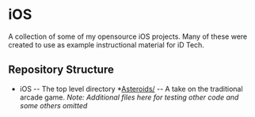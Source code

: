 # iOS
A collection of some of my opensource iOS projects.  Many of these were created to use as example instructional material for iD Tech.

## Repository Structure
* iOS -- The top level directory
  *[Asteroids/](/Asteroids/) -- A take on the traditional arcade game. *Note: Additional files here for testing other code and some others omitted*
